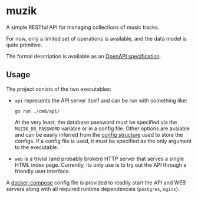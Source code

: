 # muzik

A simple RESTful API for managing collections of music tracks.

For now, only a limited set of operations is available, and the data model is quite primitive.

The formal description is available as an [OpenAPI specification](api/openapi.yaml).

## Usage

The project conists of the two executables:
- `api` represents the API server itself and can be run with something like:
  ```shell
  go run ./cmd/api/
  ```
  At the very least, the database password must be specified via the `MUZIK_DB_PASSWORD` variable
  or in a config file.
  Other options are avaiable and can be easily inferred from the [config structure](internal/config/config.go) used to store the configs.
  If a config file is used, it must be specified as the only argument to the executable.

- `web` is a trivial (and probably broken) HTTP server that serves a single HTML index page.
  Currently, its only use is to try out the API through a friendly user interface.

A [docker-compose](docker-compose.yaml) config file is provided to readily start the API and WEB servers along with all required runtime dependencies (`postgres`, `nginx`).
